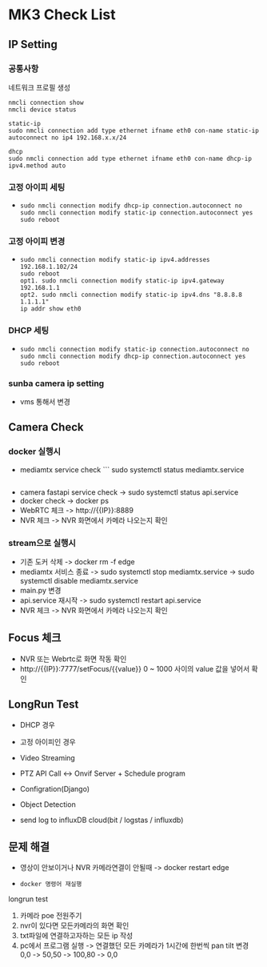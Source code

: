 # MK3 Check List



## IP Setting
  ### 공통사항
  네트워크 프로필 생성
  
    nmcli connection show
    nmcli device status

    static-ip
    sudo nmcli connection add type ethernet ifname eth0 con-name static-ip autoconnect no ip4 192.168.x.x/24

    dhcp
    sudo nmcli connection add type ethernet ifname eth0 con-name dhcp-ip ipv4.method auto
    
  ### 고정 아이피 세팅
  - ```
    sudo nmcli connection modify dhcp-ip connection.autoconnect no
    sudo nmcli connection modify static-ip connection.autoconnect yes
    sudo reboot
    ```
  
  ### 고정 아이피 변경
  - ```
    sudo nmcli connection modify static-ip ipv4.addresses 192.168.1.102/24
    sudo reboot
    opt1. sudo nmcli connection modify static-ip ipv4.gateway 192.168.1.1
    opt2. sudo nmcli connection modify static-ip ipv4.dns "8.8.8.8 1.1.1.1"
    ip addr show eth0
    ```

  ### DHCP 세팅
  - ```
    sudo nmcli connection modify static-ip connection.autoconnect no
    sudo nmcli connection modify dhcp-ip connection.autoconnect yes
    sudo reboot
    ```

  ### sunba camera ip setting
  - vms 통해서 변경

## Camera Check

  ### docker 실행시
  - mediamtx service check
        ```
   sudo systemctl status mediamtx.service
    ```
  - camera fastapi service check
    -> sudo systemctl status api.service
  - docker check
    -> docker ps
  - WebRTC 체크
    -> http://{{IP}}:8889
  - NVR 체크
    -> NVR 화면에서 카메라 나오는지 확인 
    
  ### stream으로 실행시
  - 기존 도커 삭제
    -> docker rm -f edge
  - mediamtx 서비스 종료
    -> sudo systemctl stop mediamtx.service
    -> sudo systemctl disable mediamtx.service
  - main.py 변경
  - api.service 재시작
    -> sudo systemctl restart api.service
  - NVR 체크
    -> NVR 화면에서 카메라 나오는지 확인 

## Focus 체크
- NVR 또는 Webrtc로 화면 작동 확인
- http://{{IP}}:7777/setFocus/{{value}}
  0 ~ 1000 사이의 value 값을 넣어서 확인 

## LongRun Test
   - DHCP 경우
   - 고정 아이피인 경우

   - Video Streaming
   - PTZ  API Call <-> Onvif Server + Schedule program
   - Configration(Django) 
   - Object Detection
   
   - send log to influxDB cloud(bit / logstas / influxdb)

## 문제 해결
  - 영상이 안보이거나 NVR 카메라연결이 안될때
    -> docker restart edge
  - ```
    docker 명령어 재실행
    ```
longrun test 
1. 카메라 poe 전원주기
2. nvr이 있다면 모든카메라의 화면 확인
3. txt파일에 연결하고자하는 모든 ip 작성
4. pc에서 프로그램 실행 -> 연결했던 모든 카메라가 1시간에 한번씩  pan tilt 변경 0,0 -> 50,50 -> 100,80 -> 0,0
   
